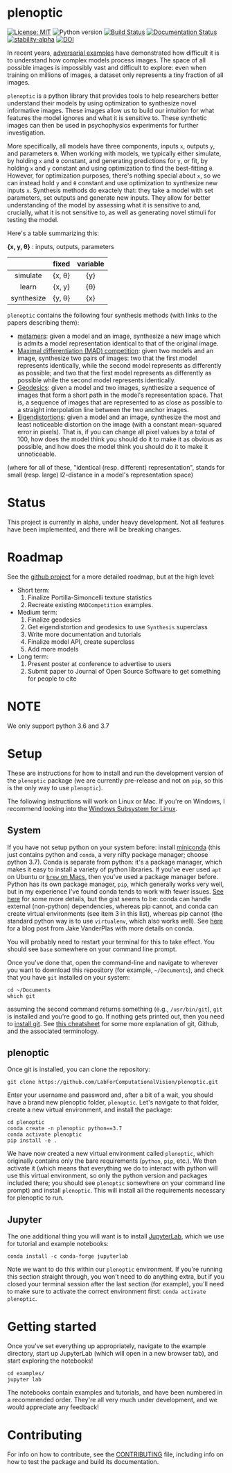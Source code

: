 # plenoptic

[![License: MIT](https://img.shields.io/badge/License-MIT-yellow.svg)](https://github.com/LabForComputationalVision/plenoptic/blob/master/LICENSE)
![Python version](https://img.shields.io/badge/python-3.6%7C3.7-blue.svg)
[![Build Status](https://travis-ci.com/LabForComputationalVision/plenoptic.svg?branch=master)](https://travis-ci.com/LabForComputationalVision/plenoptic)
[![Documentation Status](https://readthedocs.org/projects/plenoptic/badge/?version=latest)](https://plenoptic.readthedocs.io/en/latest/?badge=latest)
[![stability-alpha](https://img.shields.io/badge/stability-alpha-f4d03f.svg)](https://github.com/mkenney/software-guides/blob/master/STABILITY-BADGES.md#alpha)
[![DOI](https://zenodo.org/badge/DOI/10.5281/zenodo.3995057.svg)](https://doi.org/10.5281/zenodo.3995057)

In recent years, [adversarial
examples](https://openai.com/blog/adversarial-example-research/) have
demonstrated how difficult it is to understand how complex models process
images. The space of all possible images is impossibly vast and difficult
to explore: even when training on millions of images, a dataset only
represents a tiny fraction of all images.

`plenoptic` is a python library that provides tools to help researchers
better understand their models by using optimization to synthesize novel 
informative images. These images allow us to build our intuition for what
features the model ignores and what it is sensitive to. These synthetic 
images can then be used in psychophysics experiments for further investigation.

More specifically, all models have three components,
inputs `x`, outputs `y`, and parameters `θ`. When working with models,
we typically either simulate, by holding `x` and `θ` constant, and
generating predictions for `y`, or fit, by holding `x` and `y`
constant and using optimization to find the best-fitting `θ`. However,
for optimization purposes, there's nothing special about `x`, so we
can instead hold `y` and `θ` constant and use optimization to
synthesize new inputs `x`. Synthesis methods do exactely that: they
take a model with set parameters, set outputs and generate new inputs.
They allow for better understanding of the model by assessing what
it is sensitive to and, crucially, what it is not sensitive to,
as well as generating novel stimuli for testing the model.

Here's a table summarizing this:

**{x, y, θ}** : inputs, outputs, parameters

|            	|   fixed  	| variable  |
|:----------:	|:------:	|:------:	|
|  simulate  	| {x, θ} 	|   {y}  	|
|   learn    	| {x, y} 	|   {θ}  	|
| synthesize 	| {y, θ} 	|   {x}  	|

`plenoptic` contains the following four synthesis methods (with links
to the papers describing them):

- [metamers](https://www.cns.nyu.edu/pub/eero/portilla99-reprint.pdf):
  given a model and an image, synthesize a new image which is admits
  a model representation identical to that of the original image.
- [Maximal differentiation (MAD)
  competition](https://www.cns.nyu.edu/pub/lcv/wang08-preprint.pdf):
  given two models and an image, synthesize two pairs of images: two
  that the first model represents identically, while the second model
  represents as differently as possible; and two that the first model
  represents as differently as possible while the second model represents
  identically.
- [Geodesics](https://www.cns.nyu.edu/pub/lcv/henaff16b-reprint.pdf):
  given a model and two images, synthesize a sequence of images that form
  a short path in the model's representation space. That is, a sequence of 
  images that are represented to as close as possible to a straight interpolation 
  line between the two anchor images.
- [Eigendistortions](https://www.cns.nyu.edu/pub/lcv/berardino17c-final.pdf):
  given a model and an image, synthesize the most and least noticeable
  distortion on the image (with a constant mean-squared error in
  pixels). That is, if you can change all pixel values by a total of
  100, how does the model think you should do it to make it as obvious
  as possible, and how does the model think you should do it to make
  it unnoticeable.
  
(where for all of these, "identical (resp. different) representation",
stands for small (resp. large) l2-distance in a model's representation space)

# Status

This project is currently in alpha, under heavy development. Not all features
have been implemented, and there will be breaking changes.

# Roadmap

See the [github
project](https://github.com/LabForComputationalVision/plenoptic/projects/1)
for a more detailed roadmap, but at the high level:

- Short term:
  1. Finalize Portilla-Simoncelli texture statistics
  2. Recreate existing `MADCompetition` examples.
- Medium term:
  1. Finalize geodesics
  2. Get eigendistortion and geodesics to use `Synthesis` superclass
  3. Write more documentation and tutorials
  4. Finalize model API, create superclass
  5. Add more models
- Long term:
  1. Present poster at conference to advertise to users
  2. Submit paper to Journal of Open Source Software to get something
     for people to cite

# NOTE

We only support python 3.6 and 3.7

# Setup

These are instructions for how to install and run the development
version of the `plenoptic` package (we are currently pre-release and
not on `pip`, so this is the only way to use `plenoptic`).

The following instructions will work on Linux or Mac. If you're on
Windows, I recommend looking into the [Windows Subsystem for
Linux](https://docs.microsoft.com/en-us/windows/wsl/install-win10).

## System

If you have not setup python on your system before: install
[miniconda](https://conda.io/miniconda.html) (this just contains
python and `conda`, a very nifty package manager; choose python
3.7). Conda is separate from python: it's a package manager, which
makes it easy to install a variety of python libraries. If you've ever
used `apt` on Ubuntu or [`brew` on Macs](https://brew.sh/), then
you've used a package manager before. Python has its own package
manager, `pip`, which generally works very well, but in my experience
I've found conda tends to work with fewer issues. [See
here](https://stackoverflow.com/questions/20994716/what-is-the-difference-between-pip-and-conda)
for some more details, but the gist seems to be: conda can handle
external (non-python) dependencies, whereas pip cannot, and conda can
create virtual environments (see item 3 in this list), whereas pip
cannot (the standard python way is to use `virtualenv`, which also
works well). See
[here](https://jakevdp.github.io/blog/2016/08/25/conda-myths-and-misconceptions/)
for a blog post from Jake VanderPlas with more details on conda.

You will probably need to restart your terminal for this to take
effect. You should see `base` somewhere on your command line prompt.

Once you've done that, open the command-line and navigate to wherever
you want to download this repository (for example, `~/Documents`), and
check that you have `git` installed on your system:

```
cd ~/Documents
which git
```

assuming the second command returns something (e.g., `/usr/bin/git`),
`git` is installed and you're good to go. If nothing gets printed out,
then you need to [install
git](https://git-scm.com/book/en/v2/Getting-Started-Installing-Git). See
[this cheatsheet](https://neuroplausible.com/github) for some more
explanation of git, Github, and the associated terminology.

## plenoptic

Once git is installed, you can clone the repository:

```
git clone https://github.com/LabForComputationalVision/plenoptic.git
```

Enter your username and password and, after a bit of a wait, you
should have a brand new plenoptic folder, `plenoptic`. Let's navigate
to that folder, create a new virtual environment, and install the
package:

```
cd plenoptic
conda create -n plenoptic python==3.7
conda activate plenoptic
pip install -e .
```

We have now created a new virtual environment called `plenoptic`,
which originally contains only the bare requirements (`python`, `pip`,
etc.). We then activate it (which means that everything we do to
interact with python will use this virtual environment, so only the
python version and packages included there; you should see `plenoptic`
somewhere on your command line prompt) and install `plenoptic`. This
will install all the requirements necessary for plenoptic to run.

## Jupyter

The one additional thing you will want is to install
[JupyterLab](https://jupyterlab.readthedocs.io/en/stable/),
which we use for tutorial and example notebooks:

```
conda install -c conda-forge jupyterlab
```

Note we want to do this within our `plenoptic` environment. If you're
running this section straight through, you won't need to do anything
extra, but if you closed your terminal session after the last section
(for example), you'll need to make sure to activate the correct
environment first: `conda activate plenoptic`.

# Getting started

Once you've set everything up appropriately, navigate to the example
directory, start up JupyterLab (which will open in a new browser tab),
and start exploring the notebooks!

```
cd examples/
jupyter lab
```

The notebooks contain examples and tutorials, and have been numbered
in a recommended order. They're all very much under development, and
we would appreciate any feedback!

# Contributing

For info on how to contribute, see the [CONTRIBUTING](CONTRIBUTING.md)
file, including info on how to test the package and build its
documentation.
